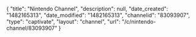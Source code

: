 {
    "title": "Nintendo Channel",
    "description": null,
    "date_created": "1482165313",
    "date_modified": "1482165313",
    "channelid": "83093907",
    "type": "captivate",
    "layout": "channel",
    "url": "\/c\/nintendo-channel\/83093907"
}